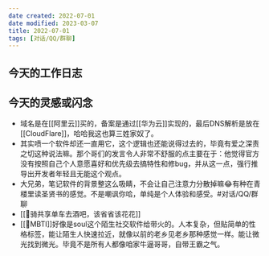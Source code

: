 ```yaml
---
date created: 2022-07-01
date modified: 2023-03-07
title: 2022-07-01
tags: [对话/QQ/群聊]
---
```


## 今天的工作日志

## 今天的灵感或闪念

- 域名是在[[阿里云]]买的，备案是通过[[华为云]]实现的，最后DNS解析是放在[[CloudFlare]]，哈哈我这也算三姓家奴了。
- 其实喷一个软件却还一直用它，这个逻辑也还能说得过去的，毕竟有爱之深责之切这种说法嘛。那个哥们的发言令人非常不舒服的点主要在于：他觉得官方没有按照自己个人意愿喜好和优先级去搞特性和修bug，并从这一点，强行推导出开发者年轻且无能这个观点。
- 大兄弟，笔记软件的背景整这么吸睛，不会让自己注意力分散掉嘛😂有种在青楼里读圣贤书的感觉。不是嘲讽你哈，单纯是个人体验和感受。#对话/QQ/群聊
- [[🐤骑共享单车去酒吧，该省省该花花]]
- [[🔡MBTI]]好像是soul这个陌生社交软件给带火的。人本复杂，但贴简单的性格标签，能让陌生人快速拉近，就像以前的老乡见老乡那种感觉一样。能让微光找到微光。毕竟不是所有人都像咱家牛逼哥哥，自带王霸之气。
